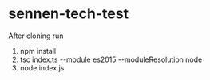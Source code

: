 # sennen-tech-test
After cloning run
1. npm install
2. tsc index.ts --module es2015 --moduleResolution node
3. node index.js
